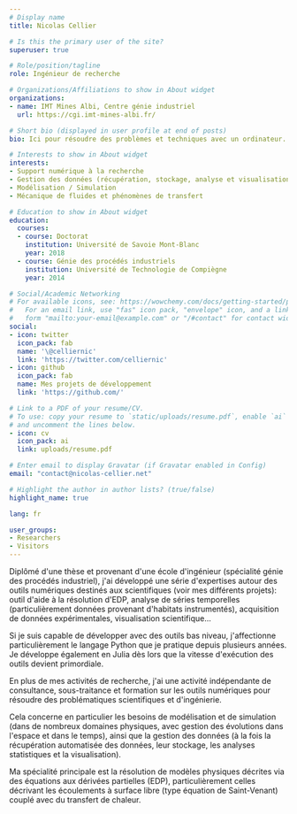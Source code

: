 ```yaml
---
# Display name
title: Nicolas Cellier

# Is this the primary user of the site?
superuser: true

# Role/position/tagline
role: Ingénieur de recherche

# Organizations/Affiliations to show in About widget
organizations:
- name: IMT Mines Albi, Centre génie industriel
  url: https://cgi.imt-mines-albi.fr/

# Short bio (displayed in user profile at end of posts)
bio: Ici pour résoudre des problèmes et techniques avec un ordinateur.

# Interests to show in About widget
interests:
- Support numérique à la recherche
- Gestion des données (récupération, stockage, analyse et visualisation)
- Modélisation / Simulation
- Mécanique de fluides et phénomènes de transfert

# Education to show in About widget
education:
  courses:
  - course: Doctorat
    institution: Université de Savoie Mont-Blanc
    year: 2018
  - course: Génie des procédés industriels
    institution: Université de Technologie de Compiègne
    year: 2014

# Social/Academic Networking
# For available icons, see: https://wowchemy.com/docs/getting-started/page-builder/#icons
#   For an email link, use "fas" icon pack, "envelope" icon, and a link in the
#   form "mailto:your-email@example.com" or "/#contact" for contact widget.
social:
- icon: twitter
  icon_pack: fab
  name: '\@celliernic'
  link: 'https://twitter.com/celliernic'
- icon: github
  icon_pack: fab
  name: Mes projets de développement
  link: 'https://github.com/'

# Link to a PDF of your resume/CV.
# To use: copy your resume to `static/uploads/resume.pdf`, enable `ai` icons in `params.toml`,
# and uncomment the lines below.
- icon: cv
  icon_pack: ai
  link: uploads/resume.pdf

# Enter email to display Gravatar (if Gravatar enabled in Config)
email: "contact@nicolas-cellier.net"

# Highlight the author in author lists? (true/false)
highlight_name: true

lang: fr

user_groups:
- Researchers
- Visitors
---
```



Diplômé d'une thèse et provenant d'une école d'ingénieur (spécialité génie des
procédés industriel), j'ai développé une série d'expertises autour des outils
numériques destinés aux scientifiques (voir mes différents projets): outil
d'aide à la résolution d'EDP, analyse de séries temporelles (particulièrement
données provenant d'habitats instrumentés), acquisition de données
expérimentales, visualisation scientifique...

Si je suis capable de développer avec des outils bas niveau, j'affectionne
particulièrement le langage Python que je pratique depuis plusieurs années. Je
développe également en Julia dès lors que la vitesse d'exécution des outils
devient primordiale.

En plus de mes activités de recherche, j'ai une activité indépendante de
consultance, sous-traitance et formation sur les outils numériques pour résoudre
des problématiques scientifiques et d'ingénierie.

Cela concerne en particulier les besoins de modélisation et de simulation (dans
de nombreux domaines physiques, avec gestion des évolutions dans l'espace et
dans le temps), ainsi que la gestion des données (à la fois la récupération
automatisée des données, leur stockage, les analyses statistiques et la
visualisation).

Ma spécialité principale est la résolution de modèles physiques décrites via des
équations aux dérivées partielles (EDP), particulièrement celles décrivant les
écoulements à surface libre (type équation de Saint-Venant) couplé avec du
transfert de chaleur.

<!-- {{< icon name="download" pack="fas" >}} Download my {{< staticref "uploads/demo_resume.pdf" "newtab" >}}resumé{{< /staticref >}}. -->

